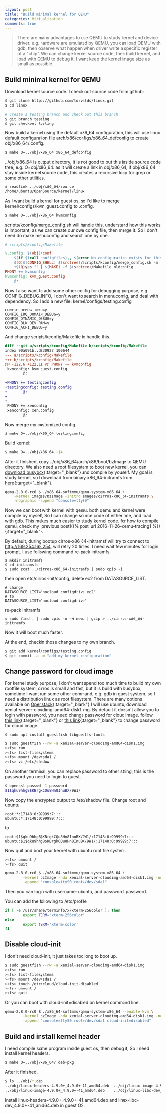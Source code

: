 ```yaml
---
layout: post 
title: "Build minimal kernel for QEMU"
categories: Virtualization 
comments: true
---
```


> There are many advantages to use QEMU to study kernel and device driver. e.g. hardware are emulated by QEMU, you can load QEMU with gdb,
then observe what happen when driver write a specific register of a "chip". We can change kernel source code, then build kernel,
and load with QEMU to debug it. I want keep the kernel image size as small as possible.

## Build minimal kernel for QEMU

Download kernel source code. I check out source code from github:

```bash
$ git clone https://github.com/torvalds/linux.git
$ cd linux 

# create a testing branch and check out this branch
$ git branch testing
$ git checkout testing
```

Now build a kernel using the default x86_64 configuration, this will use linux default configuration file arch/x86/configs/x86_64_defconfig
to create obj/x86_64/.config. 

```bash
$ make O=../obj/x86_64 x86_64_defconfig
```
../obj/x86_64 is output directory, it is not good to put this inside source code tree, e.g. O=obj/x86_64. 
as it will create a link in obj/x86_64, if obj/x86_64 stay inside kernel source code, this creates a recursive loop for grep or some other utilities.

```bash
$ readlink ../obj/x86_64/source
/home/ubuntu/OpenSource/kernel/linux
```
As I want build a kernel for guest os, so I'd like to merge kernel/configs/kvm_guest.config to .config. 

```bash
$ make O=../obj/x86_64 kvmconfig
```

scripts/kconfig/merge_config.sh will handle this, understand how this works is important, 
as we can create our own config file, then merge it. So I don't need do make menuconfig and search one by one.

```makefile
# scripts/kconfig/Makefile

%.config: $(obj)/conf
    $(if $(call configfiles),, $(error No configuration exists for this target on this architecture))
    $(Q)$(CONFIG_SHELL) $(srctree)/scripts/kconfig/merge_config.sh -m .config $(configfiles)
    +$(Q)yes "" | $(MAKE) -f $(srctree)/Makefile oldconfig
PHONY += kvmconfig
kvmconfig: kvm_guest.config
    @:
```

Now I also want to add some other config for debugging purpose, e.g. CONFIG_DEBUG_INFO, 
I don't want to search in menuconfig, and deal with dependency. 
So I add a new file: kernel/configs/testing.config

```
CONFIG_DEBUG_INFO=y 
CONFIG_IRQ_DOMAIN_DEBUG=y
CONFIG_DYNAMIC_DEBUG=y
CONFIG_BLK_DEV_RAM=y
CONFIG_ACPI_DEBUG=y
```

And change scripts/kconfig/Makefile to handle this.

```diff
diff --git a/scripts/kconfig/Makefile b/scripts/kconfig/Makefile
index 90a091b..d230927 100644
--- a/scripts/kconfig/Makefile
+++ b/scripts/kconfig/Makefile
@@ -122,6 +122,11 @@ PHONY += kvmconfig
 kvmconfig: kvm_guest.config
        @:
 
+PHONY += testingconfig
+testingconfig: testing.config
+       @:
+
+
 PHONY += xenconfig
 xenconfig: xen.config
        @:
```

Now merge my customized config.

```bash
$ make O=../obj/x86_64 testingconfig
```

Build kernel:

```bash
$ make O=../obj/x86_64 -j4
```

After it finished, copy ../obj/x86_64/arch/x86/boot/bzImage to QEMU directory. We also need a root filesystem to boot new kernel, 
you can [download busybox](https://www.busybox.net/){:target="_blank"} and compile by youself.
My goal is study kernel, so I download from binary x86_64-initramfs from [here](http://download.cirros-cloud.net/){:target="_blank"}. 

```bash
qemu-2.8.0-rc0 $ ./x86_64-softmmu/qemu-system-x86_64 \
	-kernel images/bzImage -initrd images/cirros-x86_64-initramfs \
	-nographic -append "console=ttyS0"
```

Now we can boot with kernel with qemu. both qemu and kernel were compile by myself, So I can change source code of either one, and load with gdb.
This makes much easier to study kernel code. for how to compile qemu, check my [previous post]({% post_url 2016-11-26-qemu-tracing1 %}){:target="_blank"}.

By default, during bootup cirros-x86_64-initramsf will try to connect to http://169.254.169.254, will retry 20 times.
I need wait few minutes for login prompt. I use following command re-pack initramfs.

```
$ mkdir initramfs
$ cd initramsfs 
$ sudo zcat ../cirros-x86_64-initramfs | sudo cpio -i
```

then open etc/cirros-init/config, delete ec2 from DATASOURCE_LIST.

```
# change 
DATASOURCE_LIST="nocloud configdrive ec2"
# to 
DATASOURCE_LIST="nocloud configdrive"
```

re-pack initramfs

```
$ sudo find . | sudo cpio -o -H newc | gzip > ../cirros-x86_64-initramfs
```

Now it will boot much faster.

At the end, checkin those changes to my own branch.

```bash
$ git add kernel/configs/testing.config
$ git commit -a -m "add my kernel configuration"
```

## Change password for cloud image
For kernel study purpose, I don't want spend too much time to build my own rootfile system,
cirros is small and fast, but it is build with busybox, sometime I want run some other command, e.g. gdb in guest system.
so I need a distribution linux as root filesystem. There are many options available on 
[Openstack](http://docs.openstack.org/image-guide/obtain-images.html){:target="_blank"}
I will use ubuntu, download xenial-server-cloudimg-amd64-disk1.img. 
By default it doesn't allow you to login with password, you need change password for cloud image.
follow [this link](https://access.redhat.com/discussions/664843){:target="_blank"} 
or [this link](http://docs.openstack.org/image-guide/modify-images.html){:target="_blank"}
to change password for cloud image.

```bash
$ sudo apt install guestfish libguestfs-tools

$ sudo guestfish --rw -a xenial-server-cloudimg-amd64-disk1.img
><fs> run
><fs> list-filesystems
><fs> mount /dev/sda1 /
><fs> vi /etc/shadow
```

On another terminal, you can replace password to other string, this is the password you need to login to guest.

```bash
$ openssl passwd -1 password
$1$qku9hhg8$KBrgkCQu8Hn8InuBX/9W1/
```

Now copy the encrypted output to /etc/shadow file. Change root and ubuntu

```
root:*:17148:0:99999:7:::
ubuntu:*:17148:0:99999:7:::
```

to

```
root:$1$qku9hhg8$KBrgkCQu8Hn8InuBX/9W1/:17148:0:99999:7:::
ubuntu:$1$qku9hhg8$KBrgkCQu8Hn8InuBX/9W1/:17148:0:99999:7:::
```

Now quit and boot your kernel with ubuntu root file system.

```bash
><fs> umount /
><fs> quit

qemu-2.8.0-rc0 $ ./x86_64-softmmu/qemu-system-x86_64 \
		-kernel bzImage -hda xenial-server-cloudimg-amd64-disk1.img -nographic \
		-append "console=ttyS0 root=/dev/sda1"
```

Then you can login with username: ubuntu, and password: password.

You can add the following to /etc/profile

```bash
if [ -e /usr/share/terminfo/x/xterm-256color ]; then
        export TERM='xterm-256color'
else
        export TERM='xterm-color'
fi
```

## Disable cloud-init
I don't need cloud-init, it just takes too long to boot up. 

```bash
$ sudo guestfish --rw -a xenial-server-cloudimg-amd64-disk1.img
><fs> run
><fs> list-filesystems
><fs> mount /dev/sda1 /
><fs> touch /etc/cloud/cloud-init.disabled
><fs> umount /
><fs> quit
```

Or you can boot with cloud-init=disabled on kernel command line.

```bash
qemu-2.8.0-rc0 $ ./x86_64-softmmu/qemu-system-x86_64 --enable-kvm \
		-kernel bzImage -hda xenial-server-cloudimg-amd64-disk1.img -nographic \
		-append "console=ttyS0 root=/dev/sda1 cloud-init=disabled"
```

## Build and install kernel header
I need compile some program inside guest os, then debug it, So I need install kernel headers.

```bash
$ make O=../obj/x86_64/ deb-pkg
```

After it finished, 

```bash
$ ls ../obj/*.deb
../obj/linux-headers-4.9.0+_4.9.0+-41_amd64.deb  ../obj/linux-image-4.9.0+-dbg_4.9.0+-41_amd64.deb
../obj/linux-image-4.9.0+_4.9.0+-41_amd64.deb    ../obj/linux-libc-dev_4.9.0+-41_amd64.deb
```

Install linux-headers-4.9.0+_4.9.0+-41_amd64.deb and linux-libc-dev_4.9.0+-41_amd64.deb in guest OS.
